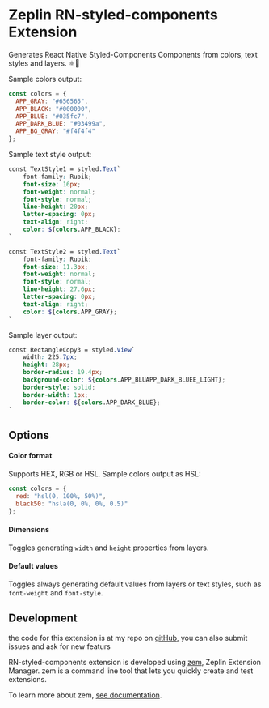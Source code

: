 # Zeplin RN-styled-components Extension

Generates React Native Styled-Components Components from colors, text styles and layers. ⚛️📱

Sample colors output:
```js
const colors = {
  APP_GRAY: "#656565",
  APP_BLACK: "#000000",
  APP_BLUE: "#035fc7",
  APP_DARK_BLUE: "#03499a",
  APP_BG_GRAY: "#f4f4f4"
};
```

Sample text style output:
```scss
const TextStyle1 = styled.Text`
    font-family: Rubik;
    font-size: 16px;
    font-weight: normal;
    font-style: normal;
    line-height: 20px;
    letter-spacing: 0px;
    text-align: right;
    color: ${colors.APP_BLACK};
`

const TextStyle2 = styled.Text`
    font-family: Rubik;
    font-size: 11.3px;
    font-weight: normal;
    font-style: normal;
    line-height: 27.6px;
    letter-spacing: 0px;
    text-align: right;
    color: ${colors.APP_GRAY};
`
```

Sample layer output:
```scss
const RectangleCopy3 = styled.View`
    width: 225.7px;
    height: 28px;
    border-radius: 19.4px;
    background-color: ${colors.APP_BLUAPP_DARK_BLUEE_LIGHT};
    border-style: solid;
    border-width: 1px;
    border-color: ${colors.APP_DARK_BLUE};
`
```

## Options

#### Color format

Supports HEX, RGB or HSL. Sample colors output as HSL:
```js
const colors = {
  red: "hsl(0, 100%, 50%)",
  black50: "hsla(0, 0%, 0%, 0.5)"
};
```

#### Dimensions

Toggles generating `width` and `height` properties from layers.

#### Default values

Toggles always generating default values from layers or text styles, such as `font-weight` and `font-style`.

## Development

the code for this extension is at my repo on [gitHub](https://github.com/mr-piratman/RN-styled-components_zeplin_ext),
you can also submit issues and ask for new featurs

RN-styled-components extension is developed using [zem](https://github.com/zeplin/zem), Zeplin Extension Manager. zem is a command line tool that lets you quickly create and test extensions.

To learn more about zem, [see documentation](https://github.com/zeplin/zem).


